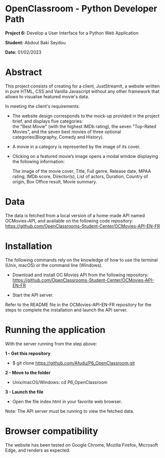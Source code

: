 # OpenClassroom - Python Developer Path

**Project 6:** Develop a User Interface for a Python Web Application

**Student:** Abdoul Baki Seydou

**Date:** 01/02/2023

# Abstract

This project consists of creating for a client, JustStreamIt, a website written in pure HTML, 
CSS and Vanilla Javascript without any other framework that allows to visualise featured movie's data.

In meeting the client's requirements:

- The website design corresponds to the mock-up provided in the project brief, and displays five categories:   
the "Best Movie" (with the highest IMDb rating), the seven "Top-Rated Movies", and the seven best movies of three optional categories(Biography, Comedy and History).

- A movie in a category is represented by the image of its cover.

- Clicking on a featured movie’s image opens a modal window displaying the following information:

    The image of the movie cover,
    Title,
    Full genre,
    Release date,
    MPAA rating,
    IMDb score,
    Director(s),
    List of actors,
    Duration,
    Country of origin,
    Box Office result,
    Movie summary.

# Data
The data is fetched from a local version of a home-made API named OCMovies-API, and available 
on the following code repository: https://github.com/OpenClassrooms-Student-Center/OCMovies-API-EN-FR

# Installation
The following commands rely on the knowledge of how to use the terminal (Unix, macOS) or the command line (Windows).

* Download and install OC Movies API from the following repository: 
https://github.com/OpenClassrooms-Student-Center/OCMovies-API-EN-FR

* Start the API server.

Refer to the README file in the OCMovies-API-EN-FR repository for the steps to complete the installation 
and launch the API server.

# Running the application

With the server running from the step above:

 **1 - Get this repository**
   * $ git clone https://github.com/Afudu/P6_OpenClassroom.git

 **2 - Move to the folder**
   * Unix/macOS/Windows: cd P6_OpenClassroom

 **3 - Launch the file**
   * Open the file index.html in your favorite web browser.

Note: The API server must be running to view the fetched data.

# Browser compatibility
The website has been tested on Google Chrome, Mozilla Firefox, Microsoft Edge, and renders as expected.
